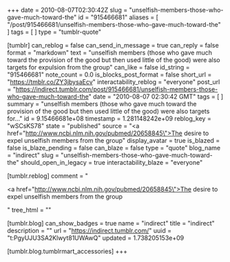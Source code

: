 +++
date = 2010-08-07T02:30:42Z
slug = "unselfish-members-those-who-gave-much-toward-the"
id = "915466681"
aliases = [ "/post/915466681/unselfish-members-those-who-gave-much-toward-the" ]
tags = [ ]
type = "tumblr-quote"

[tumblr]
can_reblog = false
can_send_in_message = true
can_reply = false
format = "markdown"
text = "unselfish members (those who gave much toward the provision of the good but then used little of the good) were also targets for expulsion from the group"
can_like = false
id_string = "915466681"
note_count = 0.0
is_blocks_post_format = false
short_url = "https://tmblr.co/ZY3jbysaEcv"
interactability_reblog = "everyone"
post_url = "https://indirect.tumblr.com/post/915466681/unselfish-members-those-who-gave-much-toward-the"
date = "2010-08-07 02:30:42 GMT"
tags = [ ]
summary = "unselfish members (those who gave much toward the provision of the good but then used little of the good) were also targets for..."
id = 9.15466681e+08
timestamp = 1.281148242e+09
reblog_key = "wSCsKS78"
state = "published"
source = "<a href=\"http://www.ncbi.nlm.nih.gov/pubmed/20658845\">The desire to expel unselfish members from the group</a>"
display_avatar = true
is_blazed = false
is_blaze_pending = false
can_blaze = false
type = "quote"
blog_name = "indirect"
slug = "unselfish-members-those-who-gave-much-toward-the"
should_open_in_legacy = true
interactability_blaze = "everyone"

[tumblr.reblog]
comment = "<p><a href=\"http://www.ncbi.nlm.nih.gov/pubmed/20658845\">The desire to expel unselfish members from the group</a></p>"
tree_html = ""

[tumblr.blog]
can_show_badges = true
name = "indirect"
title = "indirect"
description = ""
url = "https://indirect.tumblr.com/"
uuid = "t:PgyUJU3SA2Klwyt81UWAwQ"
updated = 1.738205153e+09

[tumblr.blog.tumblrmart_accessories]
+++
